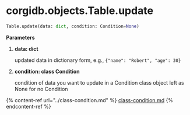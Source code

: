 # corgidb.objects.Table.update

```python
Table.update(data: dict, condition: Condition=None)
```

**Parameters**

1.  **data: dict**

    updated data in dictionary form, e.g., `{"name": "Robert", "age": 30}`
2.  &#x20;**condition: class Condition**

    condition of data you want to update in a Condition class object left as None for no Condition

{% content-ref url="../class-condition.md" %}
[class-condition.md](../class-condition.md)
{% endcontent-ref %}

